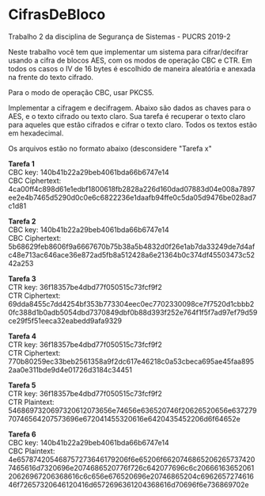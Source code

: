 # CifrasDeBloco
Trabalho 2 da disciplina de Segurança de Sistemas - PUCRS 2019-2

Neste trabalho você tem que implementar um sistema para cifrar/decifrar usando a cifra de blocos AES, com os modos de operação CBC e CTR. Em todos os casos o IV de 16 bytes é escolhido de maneira aleatória e anexada na frente do texto cifrado.

Para o modo de operação CBC, usar PKCS5.

Implementar a cifragem e decifragem. Abaixo são dados as chaves para o AES, e o texto cifrado ou texto claro. Sua tarefa é recuperar o texto claro para aqueles que estão cifrados e cifrar o texto claro. Todos os textos estão em hexadecimal.

Os arquivos estão no formato abaixo (desconsidere "Tarefa x"

**Tarefa 1**<br />
CBC key: 140b41b22a29beb4061bda66b6747e14<br />
CBC Ciphertext: 
4ca00ff4c898d61e1edbf1800618fb2828a226d160dad07883d04e008a7897ee2e4b7465d5290d0c0e6c6822236e1daafb94ffe0c5da05d9476be028ad7c1d81


**Tarefa 2**<br />
CBC key: 140b41b22a29beb4061bda66b6747e14<br />
CBC Ciphertext:
5b68629feb8606f9a6667670b75b38a5b4832d0f26e1ab7da33249de7d4afc48e713ac646ace36e872ad5fb8a512428a6e21364b0c374df45503473c5242a253

**Tarefa 3**<br />
CTR key: 36f18357be4dbd77f050515c73fcf9f2<br />
CTR Ciphertext: 
69dda8455c7dd4254bf353b773304eec0ec7702330098ce7f7520d1cbbb20fc388d1b0adb5054dbd7370849dbf0b88d393f252e764f1f5f7ad97ef79d59ce29f5f51eeca32eabedd9afa9329

**Tarefa 4**<br />
CTR key: 36f18357be4dbd77f050515c73fcf9f2<br />
CTR Ciphertext: 
770b80259ec33beb2561358a9f2dc617e46218c0a53cbeca695ae45faa8952aa0e311bde9d4e01726d3184c34451

**Tarefa 5**<br />
CTR key: 36f18357be4dbd77f050515c73fcf9f2<br />
CTR Plaintext: 
5468697320697320612073656e74656e636520746f20626520656e63727970746564207573696e672041455320616e6420435452206d6f64652e

**Tarefa 6**<br />
CBC key: 140b41b22a29beb4061bda66b6747e14<br />
CBC Plaintext:
4e657874205468757273646179206f6e65206f66207468652062657374207465616d7320696e2074686520776f726c642077696c6c2066616365206120626967206368616c6c656e676520696e20746865204c696265727461646f72657320646120416d6572696361204368616d70696f6e736869702e

